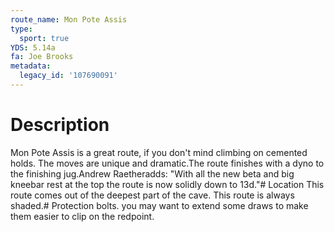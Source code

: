 ```yaml
---
route_name: Mon Pote Assis
type:
  sport: true
YDS: 5.14a
fa: Joe Brooks
metadata:
  legacy_id: '107690091'
---
```

# Description
Mon Pote Assis is a great route, if you don't mind climbing on cemented holds. The moves are unique and dramatic.The route finishes with a dyno to the finishing jug.Andrew Raetheradds: "With all the new beta and big kneebar rest at the top the route is now solidly down to 13d."# Location
This route comes out of the deepest part of the cave. This route is always shaded.# Protection
bolts. you may want to extend some draws to make them easier to clip on the redpoint.